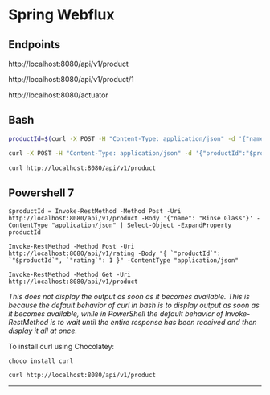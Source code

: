 # Spring Webflux

## Endpoints

http://localhost:8080/api/v1/product

http://localhost:8080/api/v1/product/1

http://localhost:8080/actuator

## Bash

```bash
productId=$(curl -X POST -H "Content-Type: application/json" -d '{"name": "Rinse Glass"}' http://localhost:8080/api/v1/product | jq -r '.productId')
```

```bash
curl -X POST -H "Content-Type: application/json" -d '{"productId":"$productId", "rating": 1}' http://localhost:8080/api/v1/rating
```

```bash
curl http://localhost:8080/api/v1/product
```

## Powershell 7

```shell
$productId = Invoke-RestMethod -Method Post -Uri http://localhost:8080/api/v1/product -Body '{"name": "Rinse Glass"}' -ContentType "application/json" | Select-Object -ExpandProperty productId
```

```shell
Invoke-RestMethod -Method Post -Uri http://localhost:8080/api/v1/rating -Body "{ `"productId`": `"$productId`", `"rating`": 1 }" -ContentType "application/json"
```

```shell
Invoke-RestMethod -Method Get -Uri http://localhost:8080/api/v1/product
```
_This does not display the output as soon as it becomes available.
This is because the default behavior of curl in bash is to display output as soon as it becomes available,
while in PowerShell the default behavior of Invoke-RestMethod is to wait until the entire response has been
received and then display it all at once._

To install curl using Chocolatey:

```shell
choco install curl
```

```shell
curl http://localhost:8080/api/v1/product
```

---
